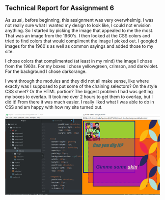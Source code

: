 ## Technical Report for Assignment 6

As usual, before beginning, this assignment was very overwhelmig. I was not really sure what I wanted my design to look like, I could not envision anything. So I started by picking the image that appealed to me the most. That was an image from the 1960's. I then looked at the CSS colors and tried to find colors that would compliment the image I picked out. I googled images for the 1960's as well as common sayings and added those to my site.

I chose colors that complimented (at least in my mind) the image I chose from the 1960s. For my boxes I chose yellowgreen, crimson, and darkviolet. For the background I chose darkorange.

I went through the modules and they did not all make sense, like where exactly was I supposed to put some of the chaining selectors? On the style CSS sheet? Or the HTML portion? The biggest problem I had was getting my boxes to overlap. It took me over 2 hours to get them to overlap, but I did it! From there it was much easier. I really liked what I was able to do in CSS and am happy with how my site turned out.

![Image of My Atom Editor](./images/screenshot.png)
